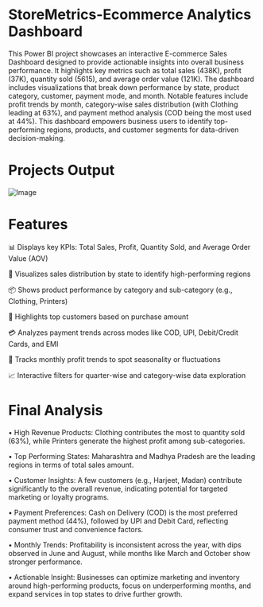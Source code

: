 # StoreMetrics-Ecommerce Analytics Dashboard
This Power BI project showcases an interactive E-commerce Sales Dashboard designed to provide actionable 
insights into overall business performance. It highlights key metrics such as total sales (438K), profit 
(37K), quantity sold (5615), and average order value (121K). The dashboard includes visualizations that 
break down performance by state, product category, customer, payment mode, and month. Notable features 
include profit trends by month, category-wise sales distribution (with Clothing leading at 63%), and 
payment method analysis (COD being the most used at 44%). This dashboard empowers business users to 
identify top-performing regions, products, and customer segments for data-driven decision-making.

# Projects Output
![Image](https://github.com/user-attachments/assets/a05888ae-54bc-4caf-ad19-29a81c410dad)

# Features
📊 Displays key KPIs: Total Sales, Profit, Quantity Sold, and Average Order Value (AOV)

📍 Visualizes sales distribution by state to identify high-performing regions

📦 Shows product performance by category and sub-category (e.g., Clothing, Printers)

👤 Highlights top customers based on purchase amount

💳 Analyzes payment trends across modes like COD, UPI, Debit/Credit Cards, and EMI

📅 Tracks monthly profit trends to spot seasonality or fluctuations

📈 Interactive filters for quarter-wise and category-wise data exploration

# Final Analysis 

• High Revenue Products: Clothing contributes the most to quantity sold (63%), while Printers generate the highest profit among sub-categories.

• Top Performing States: Maharashtra and Madhya Pradesh are the leading regions in terms of total sales amount.

• Customer Insights: A few customers (e.g., Harjeet, Madan) contribute significantly to the overall revenue, indicating potential for targeted marketing or loyalty programs.

• Payment Preferences: Cash on Delivery (COD) is the most preferred payment method (44%), followed by UPI and Debit Card, reflecting consumer trust and convenience factors.

• Monthly Trends: Profitability is inconsistent across the year, with dips observed in June and August, while months like March and October show stronger performance.

• Actionable Insight: Businesses can optimize marketing and inventory around high-performing products, focus on underperforming months, and expand services in top states to drive further growth.
